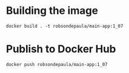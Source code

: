 # Building the image

```
docker build . -t robsondepaula/main-app:1_07
```

# Publish to Docker Hub

```
docker push robsondepaula/main-app:1_07
```
